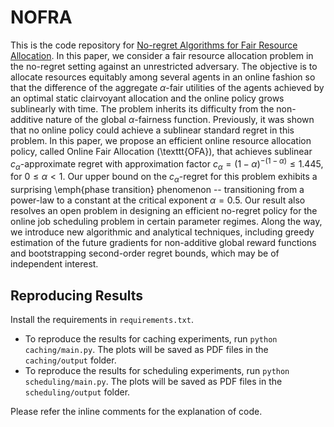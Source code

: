 # NOFRA
This is the code repository for [No-regret Algorithms for Fair Resource Allocation](https://arxiv.org/abs/2303.06396). In this paper, we consider a fair resource allocation problem in the no-regret setting against an unrestricted adversary. The objective is to allocate resources equitably among several agents in an online fashion so that the difference of the aggregate $\alpha$-fair utilities of the agents achieved by an optimal static clairvoyant allocation and the online policy grows sublinearly with time. The problem inherits its difficulty from the non-additive nature of the global $\alpha$-fairness function. Previously, it was shown that no online policy could achieve a sublinear standard regret in this problem. In this paper, we propose an efficient online resource allocation policy, called Online Fair Allocation (\texttt{OFA}), that achieves sublinear $c_\alpha$-approximate regret with approximation factor $c_\alpha=(1-\alpha)^{-(1-\alpha)}\leq 1.445,$ for $0\leq \alpha < 1$. Our upper bound on the $c_\alpha$-regret for this problem exhibits a surprising \emph{phase transition} phenomenon -- transitioning from a power-law to a constant at the critical exponent $\alpha=0.5.$  Our result also resolves an open problem in designing an efficient no-regret policy for the online job scheduling problem in certain parameter regimes. Along the way, we introduce new algorithmic and analytical techniques, including greedy estimation of the future gradients for non-additive global reward functions and bootstrapping second-order regret bounds, which may be of independent interest.

## Reproducing Results
Install the requirements in `requirements.txt`.
- To reproduce the results for caching experiments, run `python caching/main.py`. The plots will be saved as PDF files in the `caching/output` folder.
- To reproduce the results for scheduling experiments, run `python scheduling/main.py`. The plots will be saved as PDF files in the `scheduling/output` folder.

Please refer the inline comments for the explanation of code. 
